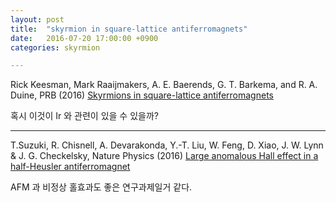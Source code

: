 ```yaml
---
layout: post
title:  "skyrmion in square-lattice antiferromagnets"
date:   2016-07-20 17:00:00 +0900
categories: skyrmion

---
```



Rick Keesman, Mark Raaijmakers, A. E. Baerends, G. T. Barkema, and R. A. Duine, PRB (2016) [Skyrmions in square-lattice antiferromagnets](http://journals.aps.org/prb/accepted/cf07dYffDc11e959264f99a57bcc2346e18ea9feb)

혹시 이것이 Ir 와 관련이 있을 수 있을까?


---


T.Suzuki,	R. Chisnell,	A. Devarakonda,	Y.-T. Liu,	W. Feng,	D. Xiao,	J. W. Lynn	& J. G. Checkelsky,     Nature Physics
    (2016) [Large anomalous Hall effect in a half-Heusler antiferromagnet](http://www.nature.com/nphys/journal/vaop/ncurrent/full/nphys3831.html)

AFM 과 비정상 홀효과도 좋은 연구과제일거 같다.

